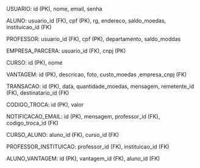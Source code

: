USUARIO: id (PK), nome, email, senha

ALUNO: usuario_id (FK), cpf (PK), rg, endereco, saldo_moedas, instituicao_id (FK)

PROFESSOR: usuario_id (FK), cpf (PK), departamento, saldo_moddas

EMPRESA_PARCERA: usuario_id (FK), cnpj (PK)

CURSO: id (PK), nome

VANTAGEM: id (PK), descricao, foto, custo_moedas ,empresa_cnpj (FK)

TRANSACAO: id (PK), data, quantidade_moedas, mensagem, remetente_id (FK), destinatario_id (FK)

CODIGO_TROCA: id (PK), valor

NOTIFICACAO_EMAIL: id (PK), mensagem, professor_id (FK), codigo_troca_id (FK)

CURSO_ALUNO: aluno_id (FK), curso_id (FK)

PROFESSOR_INSTITUICAO: professor_id (FK), instituicao_id (FK)

ALUNO_VANTAGEM: id (PK), vantagem_id (FK), aluno_id (FK)

